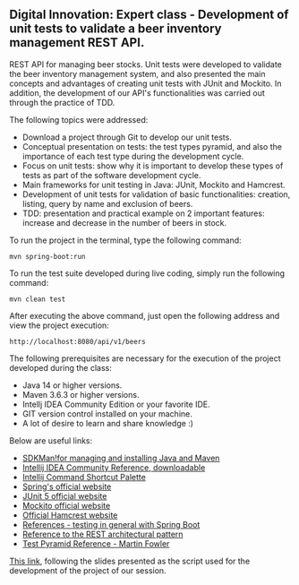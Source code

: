 <h2>Digital Innovation: Expert class - Development of unit tests to validate a beer inventory management REST API.</h2>

REST API for managing beer stocks. Unit tests were developed to validate the beer inventory management system, and also presented the main concepts and advantages of creating unit tests with JUnit and Mockito. In addition, the development of our API's functionalities was carried out through the practice of TDD.


The following topics were addressed:

* Download a project through Git to develop our unit tests.
* Conceptual presentation on tests: the test types pyramid, and also the importance of each test type during the development cycle.
* Focus on unit tests: show why it is important to develop these types of tests as part of the software development cycle.
* Main frameworks for unit testing in Java: JUnit, Mockito and Hamcrest.
* Development of unit tests for validation of basic functionalities: creation, listing, query by name and exclusion of beers.
* TDD: presentation and practical example on 2 important features: increase and decrease in the number of beers in stock.

To run the project in the terminal, type the following command:

```shell script
mvn spring-boot:run
```

To run the test suite developed during live coding, simply run the following command:

```shell script
mvn clean test
```
After executing the above command, just open the following address and view the project execution:

```
http://localhost:8080/api/v1/beers
```

The following prerequisites are necessary for the execution of the project developed during the class:
* Java 14 or higher versions.
* Maven 3.6.3 or higher versions.
* Intellj IDEA Community Edition or your favorite IDE.
* GIT version control installed on your machine.
* A lot of desire to learn and share knowledge :)


Below are useful links: 

* [SDKMan!for managing and installing Java and Maven](https://sdkman.io/)
* [Intellij IDEA Community Reference, downloadable](https://www.jetbrains.com/idea/download)
* [Intellij Command Shortcut Palette](https://resources.jetbrains.com/storage/products/intellij-idea/docs/IntelliJIDEA_ReferenceCard.pdf)
* [Spring's official website](https://spring.io/)
* [JUnit 5 official website](https://junit.org/junit5/docs/current/user-guide/)
* [Mockito official website](https://site.mockito.org/)
* [Official Hamcrest website](http://hamcrest.org/JavaHamcrest/)
* [References - testing in general with Spring Boot](https://www.baeldung.com/spring-boot-testing)
* [Reference to the REST architectural pattern](https://restfulapi.net/)
* [Test Pyramid Reference - Martin Fowler](https://martinfowler.com/articles/practical-test-pyramid.html#TheImportanceOftestAutomation)

[ This link](https://drive.google.com/file/d/1KPh19mvyKirorOI-UsEYHKkmZpet3Ks6/view?usp=sharing), following the slides presented as the script used for the development of the project of our session.


